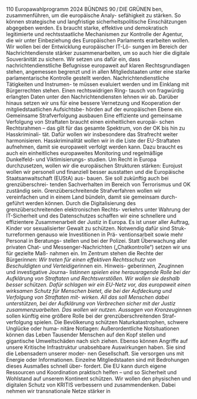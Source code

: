 110
Europawahlprogramm 2024
BÜNDNIS 90 / DIE GRÜNEN 
ben, zusammenführen, um die europäische Analy-
sefähigkeit zu stärken. So können strategische und 
langfristige sicherheitspolitische Einschätzungen 
abgegeben werden. Es braucht starke, effektive 
und demokratisch legitimierte und rechtsstaatliche 
Mechanismen zur Kontrolle der Agentur, die wir 
unter Einbeziehung des Europäischen Parlaments 
erarbeiten wollen.
Wir wollen bei der Entwicklung europäischer IT-Lö-
sungen im Bereich der Nachrichtendienste stärker 
zusammenarbeiten, um so auch hier die digitale 
Souveränität zu sichern. Wir setzen uns dafür ein, 
dass nachrichtendienstliche Befugnisse europaweit 
auf klaren Rechtsgrundlagen stehen, angemessen 
begrenzt und in allen Mitgliedstaaten unter eine 
starke parlamentarische Kontrolle gestellt werden. 
Nachrichtendienstliche Tätigkeiten und Instrumen-
te müssen evaluiert werden und im Einklang mit 
Bürgerrechten stehen. Einen rechtswidrigen Ring-
tausch von fragwürdig erlangten Daten unter den 
Nachrichtendiensten lehnen wir ab. Darüber hinaus 
setzen wir uns für eine bessere Vernetzung und 
Kooperation der mitgliedstaatlichen Aufsichtsbe-
hörden auf der europäischen Ebene ein.
Gemeinsame Strafverfolgung ausbauen
Eine effiziente und gemeinsame Verfolgung von 
Straftaten braucht einen einheitlichen europäi-
schen Rechtsrahmen – das gilt für das gesamte 
Spektrum, von der OK bis hin zu Hasskriminali-
tät. Dafür wollen wir insbesondere das Strafrecht 
weiter harmonisieren. Hasskriminalität wollen wir 
in die Liste der EU-Straftaten aufnehmen, damit 
sie europaweit verfolgt werden kann. Dazu braucht 
es auch ein einheitliches europaweites Monitoring 
und regelmäßige Dunkelfeld- und Viktimisierungs-
studien.
Um Recht in Europa durchzusetzen, wollen wir die 
europäischen Strukturen stärken: Eurojust wollen 
wir personell und finanziell besser ausstatten und 
die Europäische Staatsanwaltschaft (EUStA) aus-
bauen. Sie soll zukünftig auch bei grenzüberschrei-
tenden Sachverhalten im Bereich von Terrorismus 
und OK zuständig sein. Grenzüberschreitende 
Strafverfahren wollen wir vereinfachen und in 
einem Land bündeln, damit sie gemeinsam durch-
geführt werden können. Durch die Digitalisierung 
des grenzüberschreitenden elektronischen Rechts-
verkehrs unter Wahrung der IT-Sicherheit und des 
Datenschutzes schaffen wir eine schnellere und 
effizientere Zusammenarbeit der Justiz in Europa. 
Es ist unser aller Auftrag, Kinder vor sexualisierter 
Gewalt zu schützen. Notwendig dafür sind Struk-
turreformen genauso wie Investitionen in Prä-
ventionsarbeit sowie mehr Personal in Beratungs-
stellen und bei der Polizei. Statt Überwachung 
aller privaten Chat- und Messenger-Nachrichten 
(„Chatkontrolle“) setzen wir uns für gezielte Maß-
nahmen ein.
Im Zentrum stehen die Rechte der Bürger*innen: 
Wir treten für einen effektiven Rechtsschutz von 
Beschuldigten und Verteidiger*innen ein. Hinweis-
geber*innen, Zeug*innen und investigative Journa-
list*innen spielen eine herausragende Rolle bei der 
Aufklärung von Straftaten und Rechtsverstößen. 
Wir wollen sie deshalb besser schützen. Dafür 
schlagen wir ein EU-Netz vor, das europaweit einen 
wirksamen Schutz für Menschen bietet, die bei der 
Aufdeckung und Verfolgung von Straftaten mit-
wirken. All das soll Menschen dabei unterstützen, 
bei der Aufklärung von Verbrechen sicher mit der 
Justiz zusammenzuarbeiten. Das wollen wir nutzen. 
Aussagen von Kronzeug*innen sollen künftig eine 
größere Rolle bei der grenzüberschreitenden Straf-
verfolgung spielen.
Die Bevölkerung schützen
Naturkatastrophen, schwere Unglücke oder huma-
nitäre Notlagen: Außerordentliche Notsituationen 
können das Leben Tausender Menschen auf den 
Kopf stellen und gigantische Umweltschäden nach 
sich ziehen. Ebenso können Angriffe auf unsere 
Kritische Infrastruktur unabsehbare Auswirkungen 
haben. Sie sind die Lebensadern unserer moder-
nen Gesellschaft. Sie versorgen uns mit Energie 
oder Informationen. Einzelne Mitgliedstaaten sind 
mit Bedrohungen dieses Ausmaßes schnell über-
fordert. Die EU kann durch eigene Ressourcen und 
Koordination praktisch helfen – und so Sicherheit 
und Wohlstand auf unserem Kontinent schützen. 
Wir wollen den physischen und digitalen Schutz 
von KRITIS verbessern und zusammendenken. 
Dabei nehmen wir transnationale Netze stärker in 
